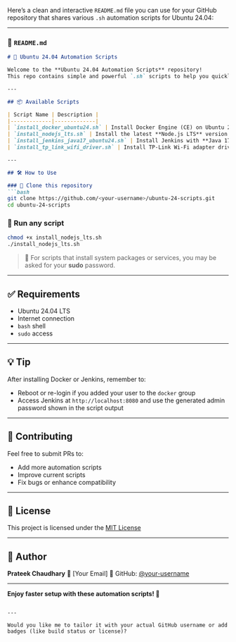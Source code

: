 Here’s a clean and interactive `README.md` file you can use for your GitHub repository that shares various `.sh` automation scripts for Ubuntu 24.04:

---

### 📘 `README.md`

````markdown
# 🚀 Ubuntu 24.04 Automation Scripts

Welcome to the **Ubuntu 24.04 Automation Scripts** repository!  
This repo contains simple and powerful `.sh` scripts to help you quickly install commonly used developer tools and services like **Docker**, **Node.js**, **Jenkins**, and **TP-Link Wi-Fi Drivers**.

---

## 📦 Available Scripts

| Script Name | Description |
|-------------|-------------|
| `install_docker_ubuntu24.sh` | Install Docker Engine (CE) on Ubuntu 24.04 |
| `install_nodejs_lts.sh` | Install the latest **Node.js LTS** version |
| `install_jenkins_java17_ubuntu24.sh` | Install Jenkins with **Java 17** |
| `install_tp_link_wifi_driver.sh` | Install TP-Link Wi-Fi adapter driver (Realtek RTL8812AU) |

---

## 🛠️ How to Use

### 🔹 Clone this repository
```bash
git clone https://github.com/<your-username>/ubuntu-24-scripts.git
cd ubuntu-24-scripts
````

### 🔹 Run any script

```bash
chmod +x install_nodejs_lts.sh
./install_nodejs_lts.sh
```

> 🔐 For scripts that install system packages or services, you may be asked for your **sudo** password.

---

## ✅ Requirements

* Ubuntu 24.04 LTS
* Internet connection
* `bash` shell
* `sudo` access

---

## 💡 Tip

After installing Docker or Jenkins, remember to:

* Reboot or re-login if you added your user to the `docker` group
* Access Jenkins at `http://localhost:8080` and use the generated admin password shown in the script output

---

## 🙌 Contributing

Feel free to submit PRs to:

* Add more automation scripts
* Improve current scripts
* Fix bugs or enhance compatibility

---

## 📜 License

This project is licensed under the [MIT License](LICENSE)

---

## 👤 Author

**Prateek Chaudhary**
📧 \[Your Email]
🐙 GitHub: [@your-username](https://github.com/your-username)

---

**Enjoy faster setup with these automation scripts! 🎉**

```

---

Would you like me to tailor it with your actual GitHub username or add badges (like build status or license)?
```
